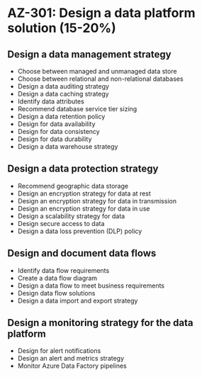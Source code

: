 # AZ-301: Design a data platform solution (15-20%)
## Design a data management strategy
* Choose between managed and unmanaged data store
* Choose between relational and non-relational databases
* Design a data auditing strategy
* Design a data caching strategy
* Identify data attributes
* Recommend database service tier sizing
* Design a data retention policy
* Design for data availability
* Design for data consistency
* Design for data durability
* Design a data warehouse strategy

## Design a data protection strategy
* Recommend geographic data storage
* Design an encryption strategy for data at rest
* Design an encryption strategy for data in transmission
* Design an encryption strategy for data in use
* Design a scalability strategy for data
* Design secure access to data
* Design a data loss prevention (DLP) policy

## Design and document data flows
* Identify data flow requirements
* Create a data flow diagram
* Design a data flow to meet business requirements
* Design data flow solutions
* Design a data import and export strategy

## Design a monitoring strategy for the data platform
* Design for alert notifications
* Design an alert and metrics strategy
* Monitor Azure Data Factory pipelines
